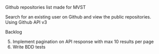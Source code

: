 Github repositories list made for MVST

Search for an existing user on Github and view the public repositories.
Using Github API v3

Backlog

5. Implement pagination on API response with max 10 results per page
6. Write BDD tests
